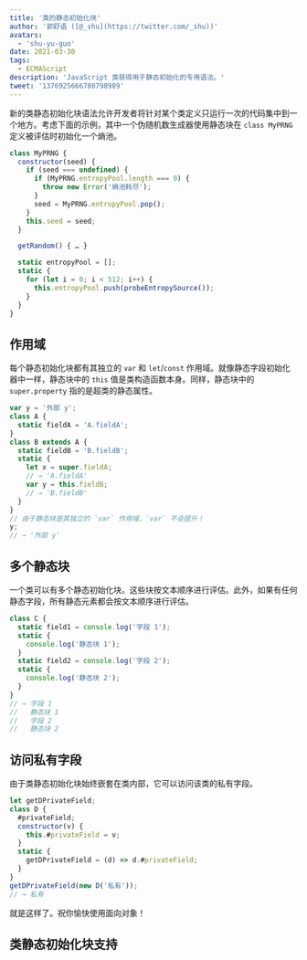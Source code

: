 ```yaml
---
title: '类的静态初始化块'
author: '郭舒语 ([@_shu](https://twitter.com/_shu))'
avatars:
  - 'shu-yu-guo'
date: 2021-03-30
tags:
  - ECMAScript
description: 'JavaScript 类获得用于静态初始化的专用语法。'
tweet: '1376925666780798989'
---
```

新的类静态初始化块语法允许开发者将针对某个类定义只运行一次的代码集中到一个地方。考虑下面的示例，其中一个伪随机数生成器使用静态块在 `class MyPRNG` 定义被评估时初始化一个熵池。

<!--truncate-->
```js
class MyPRNG {
  constructor(seed) {
    if (seed === undefined) {
      if (MyPRNG.entropyPool.length === 0) {
        throw new Error('熵池耗尽');
      }
      seed = MyPRNG.entropyPool.pop();
    }
    this.seed = seed;
  }

  getRandom() { … }

  static entropyPool = [];
  static {
    for (let i = 0; i < 512; i++) {
      this.entropyPool.push(probeEntropySource());
    }
  }
}
```

## 作用域

每个静态初始化块都有其独立的 `var` 和 `let`/`const` 作用域。就像静态字段初始化器中一样，静态块中的 `this` 值是类构造函数本身。同样，静态块中的 `super.property` 指的是超类的静态属性。

```js
var y = '外部 y';
class A {
  static fieldA = 'A.fieldA';
}
class B extends A {
  static fieldB = 'B.fieldB';
  static {
    let x = super.fieldA;
    // → 'A.fieldA'
    var y = this.fieldB;
    // → 'B.fieldB'
  }
}
// 由于静态块是其独立的 `var` 作用域，`var` 不会提升！
y;
// → '外部 y'
```

## 多个静态块

一个类可以有多个静态初始化块。这些块按文本顺序进行评估。此外，如果有任何静态字段，所有静态元素都会按文本顺序进行评估。

```js
class C {
  static field1 = console.log('字段 1');
  static {
    console.log('静态块 1');
  }
  static field2 = console.log('字段 2');
  static {
    console.log('静态块 2');
  }
}
// → 字段 1
//   静态块 1
//   字段 2
//   静态块 2
```

## 访问私有字段

由于类静态初始化块始终嵌套在类内部，它可以访问该类的私有字段。

```js
let getDPrivateField;
class D {
  #privateField;
  constructor(v) {
    this.#privateField = v;
  }
  static {
    getDPrivateField = (d) => d.#privateField;
  }
}
getDPrivateField(new D('私有'));
// → 私有
```

就是这样了。祝你愉快使用面向对象！

## 类静态初始化块支持

<feature-support chrome="91 https://bugs.chromium.org/p/v8/issues/detail?id=11375"
                 firefox="不支持"
                 safari="不支持"
                 nodejs="不支持"
                 babel="支持 https://babeljs.io/docs/en/babel-plugin-proposal-class-static-block"></feature-support>
